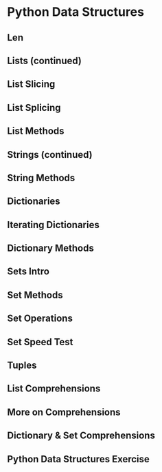 # Python Data Structures

## Len

## Lists (continued)

## List Slicing

## List Splicing

## List Methods

## Strings (continued)

## String Methods

## Dictionaries

## Iterating Dictionaries

## Dictionary Methods

## Sets Intro

## Set Methods

## Set Operations

## Set Speed Test

## Tuples

## List Comprehensions

## More on Comprehensions

## Dictionary & Set Comprehensions

## Python Data Structures Exercise

